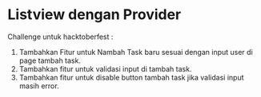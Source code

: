 # Listview dengan Provider

Challenge untuk hacktoberfest :

1. Tambahkan Fitur untuk Nambah Task baru sesuai dengan input user di page tambah task.
2. Tambahkan fitur untuk validasi input di tambah task.
3. Tambahkan fitur untuk disable button tambah task jika validasi input masih error.
